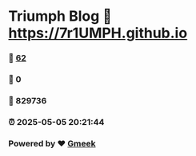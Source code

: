 # Triumph Blog :link: https://7r1UMPH.github.io 
### :page_facing_up: [62](https://7r1UMPH.github.io/tag.html) 
### :speech_balloon: 0 
### :hibiscus: 829736 
### :alarm_clock: 2025-05-05 20:21:44 
### Powered by :heart: [Gmeek](https://github.com/Meekdai/Gmeek)
